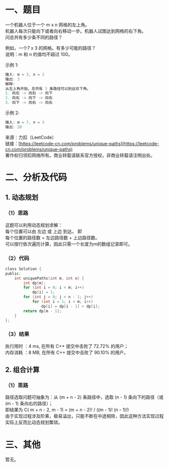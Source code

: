 # 一、题目
一个机器人位于一个 m x n 网格的左上角。  
机器人每次只能向下或者向右移动一步。机器人试图达到网格的右下角。  
问总共有多少条不同的路径？  
  
例如，一个7 x 3 的网格。有多少可能的路径？  
说明：m 和 n 的值均不超过 100。  
  
示例 1:  
```c++
输入: m = 3, n = 2
输出: 3
解释:
从左上角开始，总共有 3 条路径可以到达右下角。
1. 向右 -> 向右 -> 向下
2. 向右 -> 向下 -> 向右
3. 向下 -> 向右 -> 向右
```
示例 2:  
```c++ 
输入: m = 7, n = 3
输出: 28
```
来源：力扣（LeetCode）  
链接：[https://leetcode-cn.com/problems/unique-paths](https://leetcode-cn.com/problems/unique-paths)  
著作权归领扣网络所有。商业转载请联系官方授权，非商业转载请注明出处。  
# 二、分析及代码
## 1. 动态规划
### （1）思路
这题可以利用动态规划求解：  
每个位置可以由 左边 或 上边 到达， 即  
每个位置的路径数 = 左边路径数 + 上边路径数。  
可以按行依次遍历计算，因此只需一个长度为m的数组记录即可。  
### （2）代码
```c
class Solution {
public:
    int uniquePaths(int m, int n) {
        int dp[m];
        for (int i = 0; i < m; i++)
            dp[i] = 1;
        for (int j = 0; j < n - 1; j++)
            for (int i = 1; i < m; i++)
                dp[i] = dp[i - 1] + dp[i];
        return dp[m - 1];        
    }
};
```
### （3）结果
执行用时 ：4 ms, 在所有 C++ 提交中击败了 72.72% 的用户；  
内存消耗 ：8 MB, 在所有 C++ 提交中击败了 90.10% 的用户。  
## 2. 组合计算
### （1）思路
路径选取问题可抽象为：从 (m + n - 2) 条路径中，选取 (n - 1) 条向下的路径（或 (m - 1) 条向右的路径）；  
即结果为 C( m + n - 2, m - 1) = (m + n - 2)! / ((m - 1)! (n - 1)!)  
由于实现过程涉及阶乘，极易溢出，只能不断在中途相除，因此这种方法实现过程实际上反而比动态规划繁琐。  
# 三、其他
暂无。  
